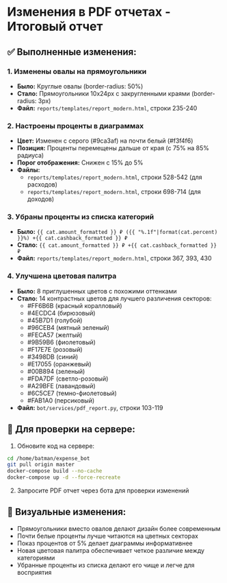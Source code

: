 # Изменения в PDF отчетах - Итоговый отчет

## ✅ Выполненные изменения:

### 1. Изменены овалы на прямоугольники
- **Было:** Круглые овалы (border-radius: 50%)
- **Стало:** Прямоугольники 10x24px с закругленными краями (border-radius: 3px)
- **Файл:** `reports/templates/report_modern.html`, строки 235-240

### 2. Настроены проценты в диаграммах
- **Цвет:** Изменен с серого (#9ca3af) на почти белый (#f3f4f6)
- **Позиция:** Проценты перемещены дальше от края (с 75% на 85% радиуса)
- **Порог отображения:** Снижен с 15% до 5%
- **Файлы:** 
  - `reports/templates/report_modern.html`, строки 528-542 (для расходов)
  - `reports/templates/report_modern.html`, строки 698-714 (для доходов)

### 3. Убраны проценты из списка категорий
- **Было:** `{{ cat.amount_formatted }} ₽ ({{ "%.1f"|format(cat.percent) }}%) +{{ cat.cashback_formatted }} ₽`
- **Стало:** `{{ cat.amount_formatted }} ₽ +{{ cat.cashback_formatted }} ₽`
- **Файл:** `reports/templates/report_modern.html`, строки 367, 393, 430

### 4. Улучшена цветовая палитра
- **Было:** 8 приглушенных цветов с похожими оттенками
- **Стало:** 14 контрастных цветов для лучшего различения секторов:
  - #FF6B6B (красный коралловый)
  - #4ECDC4 (бирюзовый)
  - #45B7D1 (голубой)
  - #96CEB4 (мятный зеленый)
  - #FECA57 (желтый)
  - #9B59B6 (фиолетовый)
  - #F17E7E (розовый)
  - #3498DB (синий)
  - #E17055 (оранжевый)
  - #00B894 (зеленый)
  - #FDA7DF (светло-розовый)
  - #A29BFE (лавандовый)
  - #6C5CE7 (темно-фиолетовый)
  - #FAB1A0 (персиковый)
- **Файл:** `bot/services/pdf_report.py`, строки 103-119

## 📝 Для проверки на сервере:

1. Обновите код на сервере:
```bash
cd /home/batman/expense_bot
git pull origin master
docker-compose build --no-cache
docker-compose up -d --force-recreate
```

2. Запросите PDF отчет через бота для проверки изменений

## 🎨 Визуальные изменения:
- Прямоугольники вместо овалов делают дизайн более современным
- Почти белые проценты лучше читаются на цветных секторах
- Показ процентов от 5% делает диаграммы информативнее
- Новая цветовая палитра обеспечивает четкое различие между категориями
- Убранные проценты из списка делают его чище и легче для восприятия